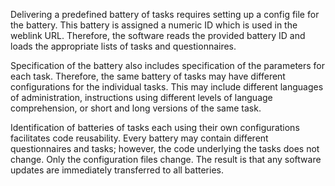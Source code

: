 Delivering a predefined battery of tasks requires setting up a config file for the battery. This battery is assigned a numeric ID which is used in the weblink URL. Therefore, the software reads the provided battery ID and loads the appropriate lists of tasks and questionnaires. 

Specification of the battery also includes specification of the parameters for each task. Therefore, the same battery of tasks may have different configurations for the individual tasks. This may include different languages of administration, instructions using different levels of language comprehension, or short and long versions of the same task.

Identification of batteries of tasks each using their own configurations facilitates code reusability. Every battery may contain different questionnaires and tasks; however, the code underlying the tasks does not change. Only the configuration files change. The result is that any software updates are immediately transferred to all batteries.
